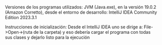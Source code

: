 Versiones de los programas utilizados:
JVM (Java.exe), en la versión 19.0.2 (Amazon Corretto), desde el entorno de desarrollo: IntelliJ IDEA Community Edition 2023.3.1

Instrucciones de inicialización:
Desde el IntelliJ IDEA uno se dirige a: File->Open->(ruta de la carpeta) y eso debería cargar el programa con todas sus clases y dejarlo listo para la ejecución
